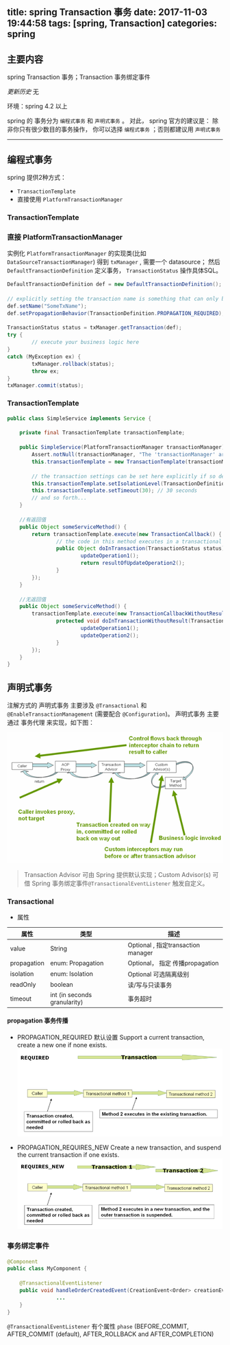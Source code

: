 title: spring Transaction 事务
date: 2017-11-03 19:44:58
tags: [spring, Transaction]
categories: spring
---

## 主要内容
spring Transaction 事务；Transaction 事务绑定事件

*更新历史*
无

环境：spring 4.2 以上

spring 的 事务分为 `编程式事务` 和 `声明式事务` 。
对此， spring 官方的建议是： 除非你只有很少数目的事务操作， 你可以选择 `编程式事务` ；否则都建议用 `声明式事务`

<!-- more -->

---

## 编程式事务
spring 提供2种方式：
+ `TransactionTemplate`
+ 直接使用 `PlatformTransactionManager`

### TransactionTemplate

### 直接 PlatformTransactionManager
实例化 `PlatformTransactionManager` 的实现类(比如 `DataSourceTransactionManager`) 得到 `txManager` , 需要一个 datasource；
然后 `DefaultTransactionDefinition` 定义事务， `TransactionStatus` 操作具体SQL。

```java
DefaultTransactionDefinition def = new DefaultTransactionDefinition();

// explicitly setting the transaction name is something that can only be done programmatically
def.setName("SomeTxName");
def.setPropagationBehavior(TransactionDefinition.PROPAGATION_REQUIRED);

TransactionStatus status = txManager.getTransaction(def);
try {
        // execute your business logic here
}
catch (MyException ex) {
        txManager.rollback(status);
        throw ex;
}
txManager.commit(status);
```

### TransactionTemplate

```java
public class SimpleService implements Service {

    private final TransactionTemplate transactionTemplate;

    public SimpleService(PlatformTransactionManager transactionManager) {
        Assert.notNull(transactionManager, "The 'transactionManager' argument must not be null.");
        this.transactionTemplate = new TransactionTemplate(transactionManager);

        // the transaction settings can be set here explicitly if so desired
        this.transactionTemplate.setIsolationLevel(TransactionDefinition.ISOLATION_READ_UNCOMMITTED);
        this.transactionTemplate.setTimeout(30); // 30 seconds
        // and so forth...
    }
    
    //有返回值
    public Object someServiceMethod() {
        return transactionTemplate.execute(new TransactionCallback() {
                // the code in this method executes in a transactional context
                public Object doInTransaction(TransactionStatus status) {
                        updateOperation1();
                        return resultOfUpdateOperation2();
                }
        });
    }
    
    //无返回值
    public Object someServiceMethod() {
        transactionTemplate.execute(new TransactionCallbackWithoutResult() {
                protected void doInTransactionWithoutResult(TransactionStatus status) {
                        updateOperation1();
                        updateOperation2();
                }
        });
    }
}


```


## 声明式事务
注解方式的 声明式事务 主要涉及 `@Transactional` 和 `@EnableTransactionManagement` (需要配合 `@Configuration`)。
声明式事务 主要通过 事务代理 来实现，如下图：

![](/images/spring_tx.png)
> Transaction Advisor 可由 Spring 提供默认实现；Custom Advisor(s) 可借 Spring 事务绑定事件`@TransactionalEventListener` 触发自定义。

### Transactional
+ 属性

|属性|类型|描述|
|---|---|---|
|value|String|Optional , 指定transaction manager|
|propagation|enum: Propagation| Optional， 指定 传播propagation|
|isolation|enum: Isolation|Optional 可选隔离级别|
|readOnly|boolean|读/写与只读事务|
|timeout|int (in seconds granularity)|事务超时|


#### propagation 事务传播
+ PROPAGATION_REQUIRED 默认设置
Support a current transaction, create a new one if none exists.
![](/images/spring_tx_prop_required.png)

+ PROPAGATION_REQUIRES_NEW
Create a new transaction, and suspend the current transaction if one exists.
![](/images/spring_tx_prop_requires_new.png)

### 事务绑定事件
```java
@Component
public class MyComponent {

    @TransactionalEventListener
    public void handleOrderCreatedEvent(CreationEvent<Order> creationEvent) {
                ...
    }
}
```
`@TransactionalEventListener` 有个属性 `phase` (BEFORE_COMMIT, AFTER_COMMIT (default), AFTER_ROLLBACK and AFTER_COMPLETION)
